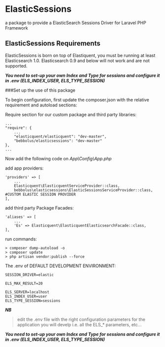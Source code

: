 # ElasticSessions
a package to provide a ElasticSearch Sessions Driver for Laravel PHP Framework

## ElasticSessions Requirements
ElasticSessions is born on top of Elastiquent, you must be running at least Elasticsearch 1.0. Elasticsearch 0.9 and below will not work and are not supported.

_**You need to set-up your own Index and Type for sessions and configure it in .env (ELS_INDEX_USER, ELS_TYPE_SESSION)**_

###Set up the use of this package

To begin configuration, first update the composer.json with the relative requirement and autoload sections: 

Require section for our custom package and third party libraries:

    ...
    "require": {
        ...
        "elasticquent/elasticquent": "dev-master",
        "bebbolus/elasticsessions": "dev-master"
    },
    ...
      
Now add the following code on _App\Config\App.php_

add app providers:

    'providers' => [
        ...
        Elasticquent\ElasticquentServiceProvider::class,
        bebbolus\elasticsessions\ElasticSessionsServiceProvider::class, #CUSTOM ELASTIC SESSION PROVIDER
    ],
    
add third party Package Facades:

    'aliases' => [
        ...
        'Es' => Elasticquent\ElasticquentElasticsearchFacade::class,
    ],
    
run commands:

    > composer dump-autoload -o
    > composer update
    > php artisan vendor:publish --force

    
The .env of DEFAULT DEVELOPMENT ENVIRONMENT:

    
    SESSION_DRIVER=elastic
   
    ELS_MAX_RESULT=20
    
    ELS_SERVER=localhost
    ELS_INDEX_USER=user
    ELS_TYPE_SESSION=sessions
    
**_NB_**

> edit the .env file with the right configuration parameters
> for the application you will develp 
> i.e. all the ELS_* parameters, etc...

_**You need to set-up your own Index and Type for sessions and configure it in .env (ELS_INDEX_USER, ELS_TYPE_SESSION)**_